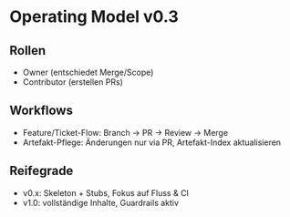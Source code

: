 # Operating Model v0.3

## Rollen

- Owner (entschiedet Merge/Scope)
- Contributor (erstellen PRs)

## Workflows

- Feature/Ticket-Flow: Branch → PR → Review → Merge
- Artefakt-Pflege: Änderungen nur via PR, Artefakt-Index aktualisieren

## Reifegrade

- v0.x: Skeleton + Stubs, Fokus auf Fluss & CI
- v1.0: vollständige Inhalte, Guardrails aktiv
